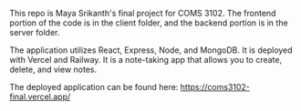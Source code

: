 This repo is Maya Srikanth's final project for COMS 3102. The frontend portion of the code is in the client folder, and the backend portion is in the server folder. 

The application utilizes React, Express, Node, and MongoDB. It is deployed with Vercel and Railway. It is a note-taking app that allows you to create, delete, and view notes. 

The deployed application can be found here: https://coms3102-final.vercel.app/
